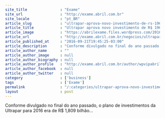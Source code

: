 ```yaml
---
site_title               : "Exame"
site_url                 : "http://exame.abril.com.br"
site_locale              : "pt_BR"
article_slug             : "ultrapar-aprova-novo-investimento-de-rs-196-mi-para-ipiranga"
article_title            : "Ultrapar aprova novo investimento de R$ 196 mi para Ipiranga"
article_image            : "https://abrilexame.files.wordpress.com/2016/09/size_960_16_9_ipiranga25.jpg?quality=70&strip=all&w=960"
article_url              : "http://exame.abril.com.br/negocios/ultrapar-aprova-novo-investimento-de-r-196-mi-para-ipiranga/"
article_published_at     : "2016-09-21T19:45:25-03:00"
article_description      : "Conforme divulgado no final do ano passado, o plano de investimentos da Ultrapar para 2016 era de R$ 1,809 bilhão..."
article_author_name      : ""
article_author_image     : null
article_author_biography : null
article_author_profile   : "http://exame.abril.com.br/author/wpvipabril/"
article_author_facebook  : null
article_author_twitter   : null
category                 : ['business']
tags                     : ['Exame']
permalink                : "/:categories/ultrapar-aprova-novo-investimento-de-rs-196-mi-para-ipiranga/"
layout                   : post
---
```


Conforme divulgado no final do ano passado, o plano de investimentos da Ultrapar para 2016 era de R$ 1,809 bilhão...
